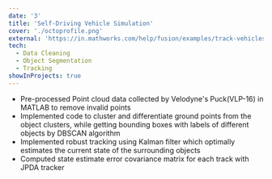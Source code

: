 ```yaml
---
date: '3'
title: 'Self-Driving Vehicle Simulation'
cover: './octoprofile.png'
external: 'https://in.mathworks.com/help/fusion/examples/track-vehicles-using-lidar.html'
tech:
  - Data Cleaning
  - Object Segmentation
  - Tracking
showInProjects: true
---
```


- Pre-processed Point cloud data collected by Velodyne's Puck(VLP-16) in MATLAB to remove invalid points
- Implemented code to cluster and differentiate ground points from the object clusters, while getting bounding boxes with labels of different objects by DBSCAN algorithm
- Implemented robust tracking using Kalman filter which optimally estimates the current state of the surrounding objects
- Computed state estimate error covariance matrix for each track with JPDA tracker
